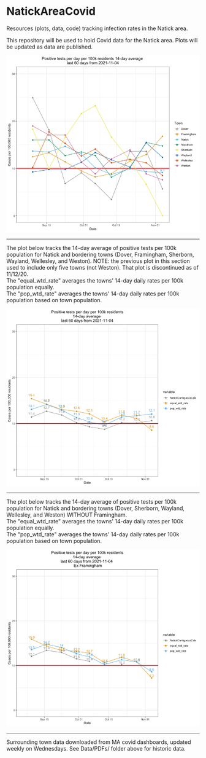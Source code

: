 # NatickAreaCovid
Resources (plots, data, code) tracking infection rates in the Natick area.

This repository will be used to hold Covid data for the Natick area. Plots will be updated as data are published. <br>

![most recent plot of cases per 100k](Plots/NatickAreaCovidRates110421.png)

<hr>
The plot below tracks the 14-day average of positive tests per 100k population for Natick and bordering towns (Dover, Framingham, Sherborn, Wayland, Wellesley, and Weston). NOTE: the previous plot in this section used to include only five towns (not Weston).  That plot is discontinued as of 11/12/20.<br>
The "equal_wtd_rate" averages the towns' 14-day daily rates per 100k population equally. <br>
The "pop_wtd_rate" averages the towns' 14-day daily rates per 100k population based on town population. <br>

![plot of 14-day weighted averages of new cases per 100k](Plots/NatickAreaCovidRatesWeighted110421.png)

<hr>
The plot below tracks the 14-day average of positive tests per 100k population for Natick and bordering towns (Dover, Sherborn, Wayland, Wellesley, and Weston) WITHOUT Framingham. <br>
The "equal_wtd_rate" averages the towns' 14-day daily rates per 100k population equally. <br>
The "pop_wtd_rate" averages the towns' 14-day daily rates per 100k population based on town population. <br>

![plot of 14-day weighted averages of new cases per 100k](Plots/NatickAreaCovidRatesWeightedExFramingham110421.png)

<hr>
Surrounding town data downloaded from MA covid dashboards, updated weekly on Wednesdays. See Data/PDFs/ folder above for historic data.
